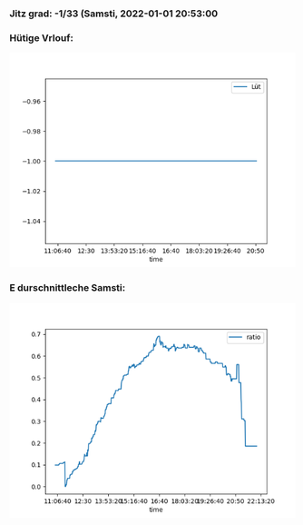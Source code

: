 ### Jitz grad: -1/33 (Samsti, 2022-01-01 20:53:00

### Hütige Vrlouf:
![Graph](Today.png)

### E durschnittleche Samsti:
![Graph](Samsti.png)